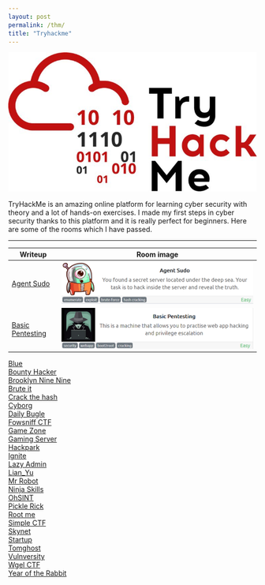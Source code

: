 ```yaml
---
layout: post
permalink: /thm/
title: "Tryhackme"
---
```


![tryhackme](/assets/images/thm/tryhackme.jpg)

TryHackMe is an amazing online platform for learning cyber security with theory and a lot of hands-on exercises. I made my first steps in cyber security thanks to this platform and it is really perfect for beginners. Here are some of the rooms which I have passed.

---
| Writeup | Room image |
| ------- | ---------- |
| [Agent Sudo](/posts/thm/agent-sudo) | ![agent-sudo](/assets/images/thm/logo/agent-sudo.png) |
| [Basic Pentesting](/posts/thm/basic-pentesting) | ![basic-pentesting](/assets/images/thm/logo/basic-pentesting.png) |
[Blue](/posts/thm/blue) <br />
[Bounty Hacker](/posts/thm/bounty-hacker) <br />
[Brooklyn Nine Nine](/posts/thm/brooklyn-nine-nine) <br />
[Brute it](/posts/thm/brute-it) <br />
[Crack the hash](/posts/thm/crack-the-hash) <br />
[Cyborg](/posts/thm/cyborg) <br />
[Daily Bugle](/posts/thm/daily-bugle) <br />
[Fowsniff CTF](/posts/thm/fowsniff-ctf) <br />
[Game Zone](/posts/thm/game-zone) <br />
[Gaming Server](/posts/thm/gaming-server) <br />
[Hackpark](/posts/thm/hackpark) <br />
[Ignite](/posts/thm/ignite) <br />
[Lazy Admin](/posts/thm/lazy-admin) <br />
[Lian_Yu](/posts/thm/lian-yu) <br />
[Mr Robot](/posts/thm/mr-robot) <br />
[Ninja Skills](/posts/thm/ninja-skills) <br />
[OhSINT](/posts/thm/ohsint) <br />
[Pickle Rick](/posts/thm/pickle-rick) <br />
[Root me](/posts/thm/root-me) <br />
[Simple CTF](/posts/thm/simple-ctf) <br />
[Skynet](/posts/thm/skynet) <br />
[Startup](/posts/thm/startup) <br />
[Tomghost](/posts/thm/tomghost) <br />
[Vulnversity](/posts/thm/vulnversity) <br />
[Wgel CTF](/posts/thm/wgel-ctf) <br />
[Year of the Rabbit](/posts/thm/year-of-the-rabbit) <br />
